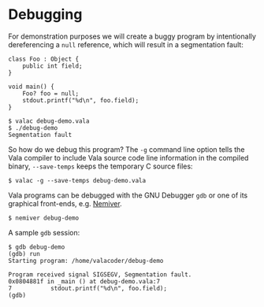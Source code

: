 # Debugging
For demonstration purposes we will create a buggy program by intentionally dereferencing a `null` reference, which will result in a segmentation fault: 

```vala
class Foo : Object {
    public int field;
}

void main() {
    Foo? foo = null;
    stdout.printf("%d\n", foo.field);
}
```

    $ valac debug-demo.vala
    $ ./debug-demo
    Segmentation fault

So how do we debug this program? The `-g` command line option tells the Vala compiler to include Vala source code line information in the compiled binary, `--save-temps` keeps the temporary C source files: 

    $ valac -g --save-temps debug-demo.vala

Vala programs can be debugged with the GNU Debugger `gdb` or one of its graphical front-ends, e.g.
[Nemiver](http://projects.gnome.org/nemiver/). 

    $ nemiver debug-demo

A sample `gdb` session: 

    $ gdb debug-demo
    (gdb) run
    Starting program: /home/valacoder/debug-demo

    Program received signal SIGSEGV, Segmentation fault.
    0x0804881f in _main () at debug-demo.vala:7
    7           stdout.printf("%d\n", foo.field);
    (gdb)

